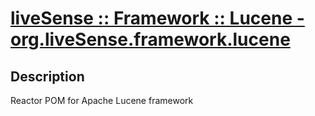 # [liveSense :: Framework :: Lucene - org.liveSense.framework.lucene](http://github.com/liveSense/org.liveSense.framework.lucene)

## Description
Reactor POM for Apache Lucene framework

